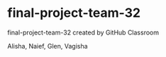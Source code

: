 # final-project-team-32
final-project-team-32 created by GitHub Classroom

Alisha, Naief, Glen, Vagisha
